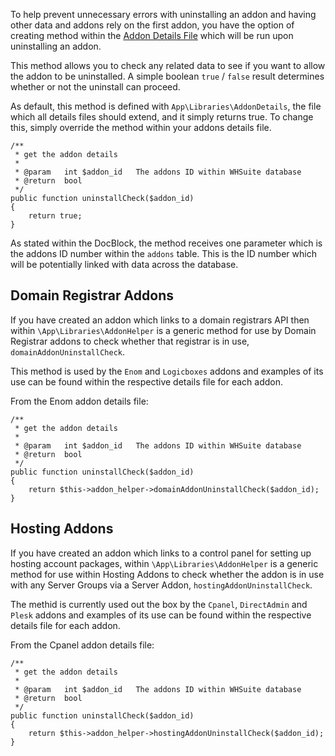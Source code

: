 To help prevent unnecessary errors with uninstalling an addon and having other data and addons rely on the first addon, you have the option of creating method within the [Addon Details File](/Developer/Addons/Details_File) which will be run upon uninstalling an addon.

This method allows you to check any related data to see if you want to allow the addon to be uninstalled. A simple boolean `true` / `false` result determines whether or not the uninstall can proceed.

As default, this method is defined with `App\Libraries\AddonDetails`, the file which all details files should extend, and it simply returns true. To change this, simply override the method within your addons details file.

    /**
     * get the addon details
     *
     * @param   int $addon_id   The addons ID within WHSuite database
     * @return  bool
     */
    public function uninstallCheck($addon_id)
    {
        return true;
    }
    
As stated within the DocBlock, the method receives one parameter which is the addons ID number within the `addons` table. This is the ID number which will be potentially linked with data across the database.

## Domain Registrar Addons

If you have created an addon which links to a domain registrars API then within `\App\Libraries\AddonHelper` is a generic method for use by Domain Registrar addons to check whether that registrar is in use, `domainAddonUninstallCheck`. 

This method is used by the `Enom` and `Logicboxes` addons and examples of its use can be found within the respective details file for each addon.

From the Enom addon details file:

    /**
     * get the addon details
     *
     * @param   int $addon_id   The addons ID within WHSuite database
     * @return  bool
     */
    public function uninstallCheck($addon_id)
    {
        return $this->addon_helper->domainAddonUninstallCheck($addon_id);
    }
	
## Hosting Addons

If you have created an addon which links to a control panel for setting up hosting account packages, within `\App\Libraries\AddonHelper` is a generic method for use within Hosting Addons to check whether the addon is in use with any Server Groups via a Server Addon, `hostingAddonUninstallCheck`.

The methid is currently used out the box by the `Cpanel`, `DirectAdmin` and `Plesk` addons and examples of its use can be found within the respective details file for each addon.

From the Cpanel addon details file:

    /**
     * get the addon details
     *
     * @param   int $addon_id   The addons ID within WHSuite database
     * @return  bool
     */
    public function uninstallCheck($addon_id)
    {
        return $this->addon_helper->hostingAddonUninstallCheck($addon_id);
    }